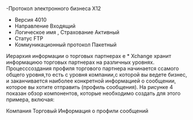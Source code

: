 -Протокол электронного бизнеса X12
- Версия 4010
- Направление Входящий
- Логическое имя , Страхование Активный
- Статус FTP
- Коммуникационный протокол Пакетный

Иерархия информации о торговых партнерах
e * Xchange хранит информациюо торговых партнерах на различных уровнях.
Процесссоздания профиля торгового партнера начинается ссамого
общего уровня,то есть с уровня компании,с которой вы ведете бизнес, и
заканчивается наиболее конкретной информацией о сообщении, которое вы
хотите отправить (профиль сообщения). На рисунке 4 показан обзор
компонентов, которые необходимо создать для этого примера, включая:

Компания
Торговый
Информация о профили сообщений
